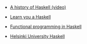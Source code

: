 
- [A history of Haskell (video)](https://www.youtube.com/watch?v=3bjXGrycMhQ)

- [Learn you a Haskell](http://learnyouahaskell.com/chapters)

- [Functional programming in Haskell](https://www.youtube.com/watch?v=a0fPHkzK36I&list=PLF1Z-APd9zK7usPMx3LGMZEHrECUGodd3&index=1)

- [Helsinki University Haskell](MOOChttps://haskell.mooc.fi/)
